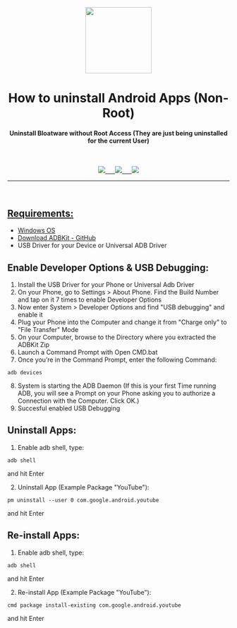 <p align="center"><img src="https://github.com/K3V1991/How-to-uninstall-Android-Apps-Non-Root/blob/main/Clean.png" width="150"></a>
<h1 align="center"><b>How to uninstall Android Apps (Non-Root)</b></h1>
<h4 align="center">Uninstall Bloatware without Root Access (They are just being uninstalled for the current User)</h4>
<br />

<p align="center">
<a href="https://ko-fi.com/k3v1991" alt="Ko-fi"><img src="https://img.shields.io/badge/Ko--fi-F16061?style=for-the-badge&logo=ko-fi&logoColor=white"> &emsp;
<a href="https://www.paypal.com/cgi-bin/webscr?cmd=_s-xclick&hosted_button_id=HW8B98TVDLKWA" alt="PayPal"><img src="https://img.shields.io/badge/PayPal-00457C?style=for-the-badge&logo=paypal&logoColor=white"> &emsp;
<a href="https://github.com/K3V1991/Donate-Crypto/blob/main/README.md" alt="Crypto"><img src="https://img.shields.io/badge/Bitcoin-000?style=for-the-badge&logo=bitcoin&logoColor=white">
</p>
<hr />
<br />

## Requirements:
* Windows OS
* Download ADBKit - [GitHub](https://github.com/K3V1991/ADBKit)
* USB Driver for your Device or Universal ADB Driver

## Enable Developer Options & USB Debugging:
1. Install the USB Driver for your Phone or Universal Adb Driver
2. On your Phone, go to Settings > About Phone. Find the Build Number and tap on it 7 times to enable Developer Options
3. Now enter System > Developer Options and find "USB debugging" and enable it
4. Plug your Phone into the Computer and change it from "Charge only" to "File Transfer" Mode
5. On your Computer, browse to the Directory where you extracted the ADBKit Zip
6. Launch a Command Prompt with Open CMD.bat
7. Once you’re in the Command Prompt, enter the following Command: 
```
adb devices
```
8. System is starting the ADB Daemon (If this is your first Time running ADB, you will see a Prompt on your Phone asking you to authorize a Connection with the Computer. Click OK.)
9. Succesful enabled USB Debugging

## Uninstall Apps: 
1. Enable adb shell, type:
```
adb shell
```
and hit Enter

2. Uninstall App (Example Package "YouTube"):
```
pm uninstall --user 0 com.google.android.youtube
```
and hit Enter
<br />

## Re-install Apps:
1. Enable adb shell, type:
```
adb shell
```
and hit Enter

2. Re-install App (Example Package "YouTube"):
```
cmd package install-existing com.google.android.youtube
```
and hit Enter
